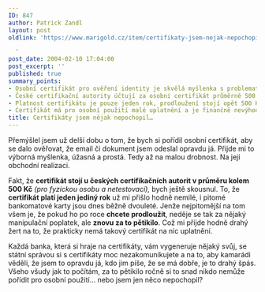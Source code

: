 ```yaml
---
ID: 847
author: Patrick Zandl
layout: post
oldlink: 'https://www.marigold.cz/item/certifikaty-jsem-nejak-nepochopil

  '
post_date: 2004-02-10 17:04:00
post_excerpt: ''
published: true
summary_points:
- Osobní certifikát pro ověření identity je skvělá myšlenka s problematickou realizací.
- České certifikační autority účtují za osobní certifikát průměrně 500 Kč.
- Platnost certifikátu je pouze jeden rok, prodloužení stojí opět 500 Kč.
- Certifikát má pro osobní použití malé uplatnění a je finančně nevýhodný.
title: Certifikáty jsem nějak nepochopil…
---
```


<p>
Přemýšlel jsem už delší dobu o tom, že bych si pořídil osobní certifikát, aby se dalo ověřovat, že email či dokument jsem odeslal opravdu já. Přijde mi to výborná myšlenka, úžasná a prostá. Tedy až na malou drobnost. Na její obchodní realizaci. </p>

<p>
Fakt, že <STRONG>certifikát stojí u českých certifikačních autorit v průměru kolem 500 Kč</STRONG> <EM>(pro fyzickou osobu a netestovací),</EM> bych ještě skousnul. To, že <STRONG>certifikát platí jeden jediný rok</STRONG> už mi přišlo hodně nemilé, i pitomé bankomatové karty jsou dnes běžně dvouleté. Jenže nejpitomější na tom všem je, že pokud ho po roce <STRONG>chcete prodloužit</STRONG>, neděje se tak za nějaký manipulační poplatek, ale <STRONG>znovu za to pětikilo</STRONG>. Což mi přijde hodně drahý žert na to, že prakticky nemá takový certifikát na nic uplatnění. </p>

<p>
Každá banka, která si hraje na certifikáty, vám vygeneruje nějaký svůj, se státní správou si s certifikáty moc nezakomunikujete a na to, aby kamarádi věděli, že jsem to opravdu já, kdo jim píše, že se má dobře, je to drahý špás. Všeho všudy jak to počítám, za to pětikilo ročně si to snad nikdo nemůže pořídit pro osobní použití... nebo jsem jen něco nepochopil?</p>